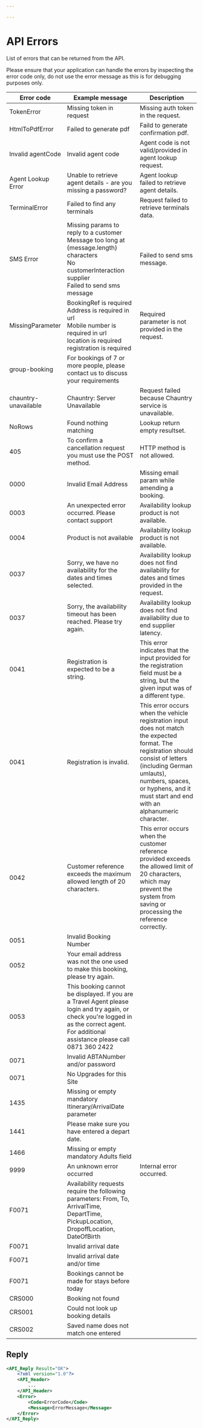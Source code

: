 ```yaml
---

---
```


# API Errors

List of errors that can be returned from the API.

Please ensure that your application can handle the errors by inspecting the error code only, do not use the error message as this is for debugging purposes only.

| Error code           | Example message                                                                                                                                                                               | Description                                                                                                                                                                                                                                             |
|----------------------|-----------------------------------------------------------------------------------------------------------------------------------------------------------------------------------------------|---------------------------------------------------------------------------------------------------------------------------------------------------------------------------------------------------------------------------------------------------------|
| TokenError           | Missing token in request                                                                                                                                                                      | Missing auth token in the request.                                                                                                                                                                                                                      |
| HtmlToPdfError       | Failed to generate pdf                                                                                                                                                                        | Faild to generate confirmation pdf.                                                                                                                                                                                                                     |
| Invalid agentCode    | Invalid agent code                                                                                                                                                                            | Agent code is not valid/provided in agent lookup request.                                                                                                                                                                                               |
| Agent Lookup Error   | Unable to retrieve agent details - are you missing a password?                                                                                                                                | Agent lookup failed to retrieve agent details.                                                                                                                                                                                                          |
| TerminalError        | Failed to find any terminals                                                                                                                                                                  | Request failed to retrieve terminals data.                                                                                                                                                                                                              |
| SMS Error            | Missing params to reply to a customer<br>Message too long at {message.length} characters<br>No customerInteraction supplier<br>Failed to send sms message                                     | Failed to send sms message.                                                                                                                                                                                                                             |
| MissingParameter     | BookingRef is required<br>Address is required in url<br>Mobile number is required in url<br>location is required<br>registration is required                                                  | Required parameter is not provided in the request.                                                                                                                                                                                                      |
| group-booking        | For bookings of 7 or more people, please contact us to discuss your requirements                                                                                                              |                                                                                                                                                                                                                                                         |
| chauntry-unavailable | Chauntry: Server Unavailable                                                                                                                                                                  | Request failed because Chauntry service is unavailable.                                                                                                                                                                                                 |
| NoRows               | Found nothing matching                                                                                                                                                                        | Lookup return empty resultset.                                                                                                                                                                                                                          |
| 405                  | To confirm a cancellation request you must use the POST method.                                                                                                                               | HTTP method is not allowed.                                                                                                                                                                                                                             |
| 0000                 | Invalid Email Address                                                                                                                                                                         | Missing email param while amending a booking.                                                                                                                                                                                                           |
| 0003                 | An unexpected error occurred. Please contact support                                                                                                                                          | Availability lookup product is not available.                                                                                                                                                                                                           |
| 0004                 | Product is not available                                                                                                                                                                      | Availability lookup product is not available.                                                                                                                                                                                                           |
| 0037                 | Sorry, we have no availability for the dates and times selected.                                                                                                                              | Availability lookup does not find availability for dates and times provided in the request.                                                                                                                                                             |
| 0037                 | Sorry, the availability timeout has been reached. Please try again.                                                                                                                           | Availability lookup does not find availability due to end supplier latency.                                                                                                                                                                             |
| 0041                 | Registration is expected to be a string.                                                                                                                                                      | This error indicates that the input provided for the registration field must be a string, but the given input was of a different type.                                                                                                                  |
| 0041                 | Registration is invalid.                                                                                                                                                                      | This error occurs when the vehicle registration input does not match the expected format. The registration should consist of letters (including German umlauts), numbers, spaces, or hyphens, and it must start and end with an alphanumeric character. |
| 0042                 | Customer reference exceeds the maximum allowed length of 20 characters.                                                                                                                       | This error occurs when the customer reference provided exceeds the allowed limit of 20 characters, which may prevent the system from saving or processing the reference correctly.                                                                      |
| 0051                 | Invalid Booking Number                                                                                                                                                                        |                                                                                                                                                                                                                                                         |
| 0052                 | Your email address was not the one used to make this booking, please try again.                                                                                                               |                                                                                                                                                                                                                                                         |
| 0053                 | This booking cannot be displayed.  If you are a Travel Agent please login and try again, or check you're logged in as the correct agent.  For additional assistance please call 0871 360 2422 |                                                                                                                                                                                                                                                         |
| 0071                 | Invalid ABTANumber and/or password                                                                                                                                                            |                                                                                                                                                                                                                                                         |
| 0071                 | No Upgrades for this Site                                                                                                                                                                     |                                                                                                                                                                                                                                                         |
| 1435                 | Missing or empty mandatory Itinerary/ArrivalDate parameter                                                                                                                                    |                                                                                                                                                                                                                                                         |
| 1441                 | Please make sure you have entered a depart date.                                                                                                                                              |                                                                                                                                                                                                                                                         |
| 1466                 | Missing or empty mandatory Adults field                                                                                                                                                       |                                                                                                                                                                                                                                                         |
| 9999                 | An unknown error occurred                                                                                                                                                                     | Internal error occurred.                                                                                                                                                                                                                                |
| F0071                | Availability requests require the following parameters: From, To, ArrivalTime, DepartTime, PickupLocation, DropoffLocation, DateOfBirth                                                       |                                                                                                                                                                                                                                                         |
| F0071                | Invalid arrival date                                                                                                                                                                          |                                                                                                                                                                                                                                                         |
| F0071                | Invalid arrival date and/or time                                                                                                                                                              |                                                                                                                                                                                                                                                         |
| F0071                | Bookings cannot be made for stays before today                                                                                                                                                |                                                                                                                                                                                                                                                         |
| CRS000               | Booking not found                                                                                                                                                                             |                                                                                                                                                                                                                                                         |
| CRS001               | Could not look up booking details                                                                                                                                                             |                                                                                                                                                                                                                                                         |
| CRS002               | Saved name does not match one entered                                                                                                                                                         |                                                                                                                                                                                                                                                         |

## Reply

```xml
<API_Reply Result="OK">
    <?xml version="1.0"?>
    <API_Header>
        ...
    </API_Header>
    <Error>
        <Code>ErrorCode</Code>
        <Message>ErrorMessage</Message>
    </Error>
</API_Reply>
```
